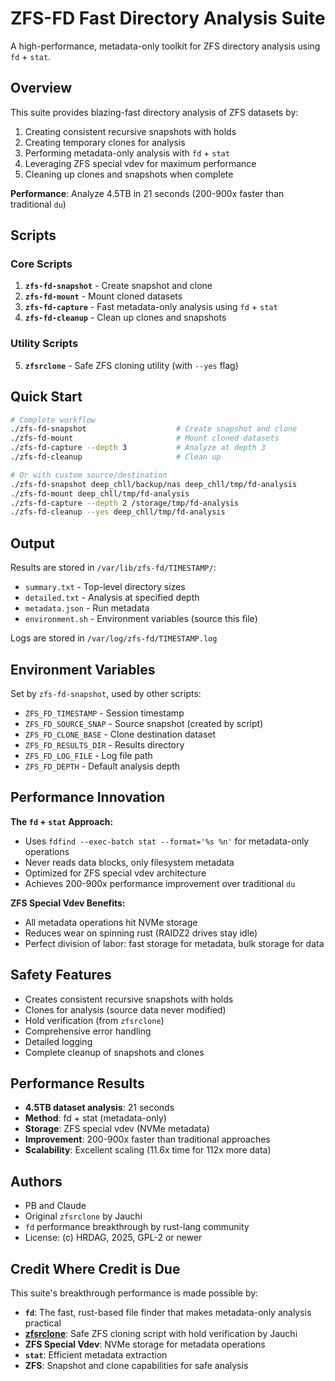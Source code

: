 # ZFS-FD Fast Directory Analysis Suite

A high-performance, metadata-only toolkit for ZFS directory analysis using `fd` + `stat`.

## Overview

This suite provides blazing-fast directory analysis of ZFS datasets by:
1. Creating consistent recursive snapshots with holds
2. Creating temporary clones for analysis
3. Performing metadata-only analysis with `fd` + `stat`
4. Leveraging ZFS special vdev for maximum performance
5. Cleaning up clones and snapshots when complete

**Performance**: Analyze 4.5TB in 21 seconds (200-900x faster than traditional `du`)

## Scripts

### Core Scripts

1. **`zfs-fd-snapshot`** - Create snapshot and clone
2. **`zfs-fd-mount`** - Mount cloned datasets
3. **`zfs-fd-capture`** - Fast metadata-only analysis using `fd` + `stat`
4. **`zfs-fd-cleanup`** - Clean up clones and snapshots

### Utility Scripts

5. **`zfsrclone`** - Safe ZFS cloning utility (with `--yes` flag)

## Quick Start

```bash
# Complete workflow
./zfs-fd-snapshot                    # Create snapshot and clone
./zfs-fd-mount                       # Mount cloned datasets  
./zfs-fd-capture --depth 3           # Analyze at depth 3
./zfs-fd-cleanup                     # Clean up

# Or with custom source/destination
./zfs-fd-snapshot deep_chll/backup/nas deep_chll/tmp/fd-analysis
./zfs-fd-mount deep_chll/tmp/fd-analysis
./zfs-fd-capture --depth 2 /storage/tmp/fd-analysis
./zfs-fd-cleanup --yes deep_chll/tmp/fd-analysis
```

## Output

Results are stored in `/var/lib/zfs-fd/TIMESTAMP/`:
- `summary.txt` - Top-level directory sizes
- `detailed.txt` - Analysis at specified depth
- `metadata.json` - Run metadata
- `environment.sh` - Environment variables (source this file)

Logs are stored in `/var/log/zfs-fd/TIMESTAMP.log`

## Environment Variables

Set by `zfs-fd-snapshot`, used by other scripts:
- `ZFS_FD_TIMESTAMP` - Session timestamp
- `ZFS_FD_SOURCE_SNAP` - Source snapshot (created by script)
- `ZFS_FD_CLONE_BASE` - Clone destination dataset  
- `ZFS_FD_RESULTS_DIR` - Results directory
- `ZFS_FD_LOG_FILE` - Log file path
- `ZFS_FD_DEPTH` - Default analysis depth

## Performance Innovation

**The `fd` + `stat` Approach:**
- Uses `fdfind --exec-batch stat --format='%s %n'` for metadata-only operations
- Never reads data blocks, only filesystem metadata
- Optimized for ZFS special vdev architecture
- Achieves 200-900x performance improvement over traditional `du`

**ZFS Special Vdev Benefits:**
- All metadata operations hit NVMe storage
- Reduces wear on spinning rust (RAIDZ2 drives stay idle)
- Perfect division of labor: fast storage for metadata, bulk storage for data

## Safety Features

- Creates consistent recursive snapshots with holds
- Clones for analysis (source data never modified)
- Hold verification (from `zfsrclone`)
- Comprehensive error handling
- Detailed logging
- Complete cleanup of snapshots and clones

## Performance Results

- **4.5TB dataset analysis**: 21 seconds
- **Method**: fd + stat (metadata-only)
- **Storage**: ZFS special vdev (NVMe metadata)
- **Improvement**: 200-900x faster than traditional approaches
- **Scalability**: Excellent scaling (11.6x time for 112x more data)

## Authors

- PB and Claude
- Original `zfsrclone` by Jauchi
- `fd` performance breakthrough by rust-lang community
- License: (c) HRDAG, 2025, GPL-2 or newer

## Credit Where Credit is Due

This suite's breakthrough performance is made possible by:
- **`fd`**: The fast, rust-based file finder that makes metadata-only analysis practical
- **[zfsrclone](https://gist.github.com/Jauchi/6d334233a880f0d382935632e22dd2ed)**: Safe ZFS cloning script with hold verification by Jauchi
- **ZFS Special Vdev**: NVMe storage for metadata operations
- **`stat`**: Efficient metadata extraction
- **ZFS**: Snapshot and clone capabilities for safe analysis
